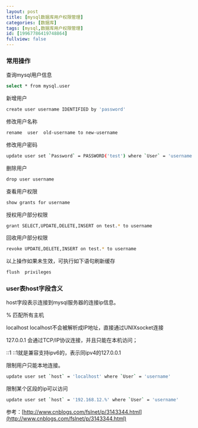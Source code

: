 ```yaml
---
layout: post
title: [mysql数据库用户权限管理]
categories: [数据库]
tags: [mysql,数据库用户权限管理]
id: [19967786419748864]
fullview: false
---
```

### 常用操作

查询mysql用户信息

```bash
select * from mysql.user
```

新增用户

```bash
create user username IDENTIFIED by 'password'
```

修改用户名称

```bash
rename  user  old-username to new-username
```

修改用户密码

```bash
update user set `Password` = PASSWORD('test') where `User` = 'username'
```

删除用户

```bash
drop user username
```

查看用户权限

```bash
show grants for username
```

授权用户部分权限


```bash
grant SELECT,UPDATE,DELETE,INSERT on test.* to username
```

回收用户部分权限


```bash
revoke UPDATE,DELETE,INSERT on test.* to username
```

以上操作如果未生效，可执行如下语句刷新缓存

```bash
flush  privileges
```

### user表host字段含义

host字段表示连接到mysql服务器的连接ip信息。

% 匹配所有主机

localhost localhost不会被解析成IP地址，直接通过UNIXsocket连接

127.0.0.1 会通过TCP/IP协议连接，并且只能在本机访问；

::1 ::1就是兼容支持ipv6的，表示同ipv4的127.0.0.1

限制用户只能本地连接。

```bash
update user set `host` = 'localhost' where `User` = 'username'
```

限制某个区段的ip可以访问

```bash
update user set `host` = '192.168.12.%' where `User` = 'username'
```

参考：[http://www.cnblogs.com/fslnet/p/3143344.html](http://www.cnblogs.com/fslnet/p/3143344.html) 


